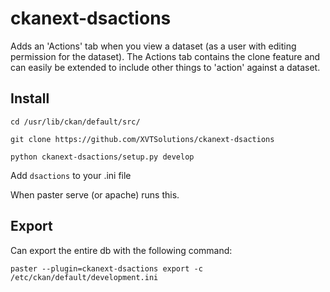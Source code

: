 ckanext-dsactions
===========

Adds an 'Actions' tab when you view a dataset (as a user with editing permission for the dataset). The Actions tab contains the clone feature and can easily be extended to include other things to 'action' against a dataset.

Install
------

`cd /usr/lib/ckan/default/src/`

`git clone https://github.com/XVTSolutions/ckanext-dsactions`

`python ckanext-dsactions/setup.py develop`


Add `dsactions` to your .ini file

When paster serve (or apache) runs this.

Export
------
Can export the entire db with the following command:

`paster --plugin=ckanext-dsactions export -c /etc/ckan/default/development.ini`


